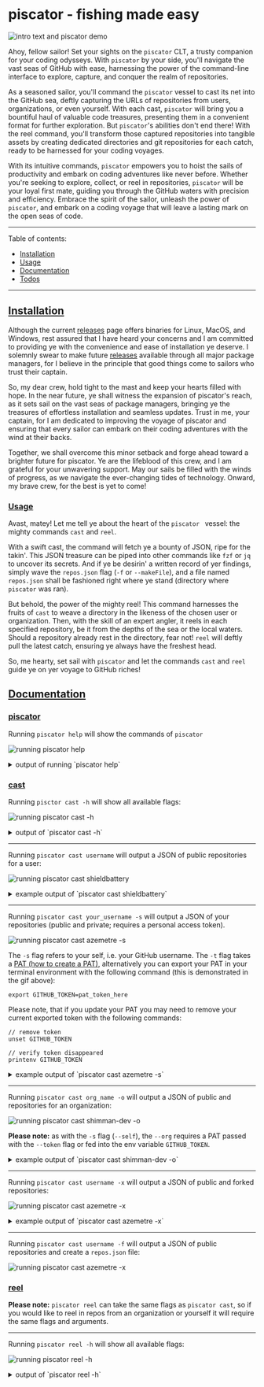 # piscator - fishing made easy

![intro text and piscator demo](./docs/demo.gif)

Ahoy, fellow sailor! Set your sights on the `piscator` CLT, a trusty companion
for your coding odysseys. With `piscator` by your side, you'll navigate the vast
seas of GitHub with ease, harnessing the power of the command-line interface to
explore, capture, and conquer the realm of repositories.

As a seasoned sailor, you'll command the `piscator` vessel to cast its net
into the GitHub sea, deftly capturing the URLs of repositories from users,
organizations, or even yourself. With each cast, `piscator` will bring you a
bountiful haul of valuable code treasures, presenting them in a convenient
format for further exploration. But `piscator`'s abilities don't end there! With
the reel command, you'll transform those captured repositories into tangible
assets by creating dedicated directories and git repositories for each catch,
ready to be harnessed for your coding voyages.

With its intuitive commands, `piscator` empowers you to hoist the sails of
productivity and embark on coding adventures like never before. Whether you're
seeking to explore, collect, or reel in repositories, `piscator` will be your
loyal first mate, guiding you through the GitHub waters with precision and
efficiency. Embrace the spirit of the sailor, unleash the power of
`piscator`, and embark on a coding voyage that will leave a lasting mark on the
open seas of code.

---

Table of contents:

- [Installation](#installation)
- [Usage](#usage)
- [Documentation](#documentation)
- [Todos](#todos)

---

## [Installation](#installation)

Although the current [releases](https://github.com/shimman-dev/piscator/releases)
page offers binaries for Linux, MacOS, and Windows, rest assured that I have
heard your concerns and I am committed to providing ye with the convenience and
ease of installation ye deserve. I solemnly swear to make future
[releases](https://github.com/shimman-dev/piscator/releases) available through
all major package managers, for I believe in the principle that good things
come to sailors who trust their captain.

So, my dear crew, hold tight to the mast and keep your hearts filled with hope.
In the near future, ye shall witness the expansion of piscator's reach, as it
sets sail on the vast seas of package managers, bringing ye the treasures of
effortless installation and seamless updates. Trust in me, your captain, for I
am dedicated to improving the voyage of piscator and ensuring that every sailor
can embark on their coding adventures with the wind at their backs.

Together, we shall overcome this minor setback and forge ahead toward a
brighter future for piscator. Ye are the lifeblood of this crew, and I am
grateful for your unwavering support. May our sails be filled with the winds of
progress, as we navigate the ever-changing tides of technology. Onward, my
brave crew, for the best is yet to come!

### [Usage](#usage)

Avast, matey! Let me tell ye about the heart of the `piscator ` vessel: the
mighty commands `cast` and `reel`.

With a swift cast, the command will fetch ye a bounty of JSON, ripe for the
takin'. This JSON treasure can be piped into other commands like `fzf` or `jq`
to uncover its secrets. And if ye be desirin' a written record of yer findings,
simply wave the `repos.json` flag (`-f` or `--makeFile`), and a file named
`repos.json` shall be fashioned right where ye stand (directory where `piscator`
was ran).

But behold, the power of the mighty reel! This command harnesses the fruits of
`cast` to weave a directory in the likeness of the chosen user or organization.
Then, with the skill of an expert angler, it reels in each specified repository,
be it from the depths of the sea or the local waters. Should a repository
already rest in the directory, fear not! `reel` will deftly pull the latest
catch, ensuring ye always have the freshest head.

So, me hearty, set sail with `piscator` and let the commands `cast` and `reel`
guide ye on yer voyage to GitHub riches!

## [Documentation](#documentation)

### [piscator](#piscator)

Running `piscator help` will show the commands of `piscator`

![running piscator help](./docs/piscator-help.gif)

<details>
<summary>output of running `piscator help`</summary>

```text
Embark on a grand voyage across the GitHub seas! Set sail to create
a magnificent directory, inspired by the name of a fearless sailor or a
mighty pirate. With each collection you reel in, a new Git repository shall
be forged, like a sturdy ship ready to conquer the code oceans. Prepare
yourself to navigate through the user's or organization's treasures,
uncovering hidden gems and secret code islands. Will you include private
repositories, like mysterious hidden coves? Or perhaps venture into the
realm of forked repositories, tracing the footsteps of fellow sailors? As
you reel in the collections, a legendary repos.json file shall be forged,
capturing the essence of your brave expedition. Choose the winds of
verbosity to whisper tales of each step or keep silent like a true sailor.
Raise the anchor, set your course, and let the adventure begin!

Usage:
piscator [flags]
piscator [command]

Available Commands:
cast        generate a json struct of GitHub repos
completion  Generate the autocompletion script for the specified shell
help        Help about any command
reel        git clone collected repos

Flags:
-h, --help   help for piscator

Use "piscator [command] --help" for more information about a command.
```

</details>

### [cast](#cast)

Running `pisctor cast -h` will show all available flags:

![running piscator cast -h](./docs/cast-help.gif)

<details>
<summary>output of `piscator cast -h`</summary>

```text
Ahoy, sailor! Prepare to navigate the GitHub sea and hoist the flag of
exploration with the cast command. Cast your net wide and capture the URLs of
repositories belonging to a user or organization, gathering a bountiful
collection of code treasures. Navigate with ease, discovering new horizons, and
charting your course towards software mastery.

Usage:
piscator cast [flags]

Aliases:
cast, c

Flags:
-x, --forked         Include forked repositories
-h, --help           help for cast
-f, --makeFile       Generate a repos.json file
-o, --org            Is an organization
-s, --self           Your GitHub user, requires a personal access token
-t, --token string   GitHub personal access token
```

</details>

---

Running `piscator cast username` will output a JSON of public repositories
for a user:

![running piscator cast shieldbattery](./docs/cast-user.gif)

<details>
<summary>example output of `piscator cast shieldbattery`</summary>

```text
[
{
	"name": "broodmap",
	"html_url": "https://github.com/ShieldBattery/broodmap",
	"language": "Rust",
	"fork": false,
	"private": false,
	"size": 4695
},
{
	"name": "rally-point",
	"html_url": "https://github.com/ShieldBattery/rally-point",
	"language": "JavaScript",
	"fork": false,
	"private": false,
	"size": 966
},
{
	"name": "ShieldBattery",
	"html_url": "https://github.com/ShieldBattery/ShieldBattery",
	"language": "TypeScript",
	"fork": false,
	"private": false,
	"size": 244880
},
{
	"name": "stimpack",
	"html_url": "https://github.com/ShieldBattery/stimpack",
	"language": "Rust",
	"fork": false,
	"private": false,
	"size": 57
},
{
	"name": "trrr",
	"html_url": "https://github.com/ShieldBattery/trrr",
	"language": "Rust",
	"fork": false,
	"private": false,
	"size": 18
}
]
```

</details>

---

Running `piscator cast your_username -s` will output a JSON of your repositories
(public and private; requires a personal access token).

![running piscator cast azemetre -s](./docs/cast-self.gif)

The `-s` flag refers to your self, i.e. your GitHub username. The `-t` flag
takes a [PAT (how to create a PAT)](https://docs.github.com/en/enterprise-server@3.4/authentication/keeping-your-account-and-data-secure/creating-a-personal-access-token), alternatively you can export your PAT in your terminal environment with
the following command (this is demonstrated in the gif above):

`export GITHUB_TOKEN=pat_token_here`

Please note, that if you update your PAT you may need to remove your current
exported token with the following commands:

```
// remove token
unset GITHUB_TOKEN

// verify token disappeared
printenv GITHUB_TOKEN
```

<details>
<summary>example output of `piscator cast azemetre -s`</summary>

```text
[
{
	"name": "auteur-palettes",
	"html_url": "https://github.com/azemetre/auteur-palettes",
	"language": "JavaScript",
	"fork": false,
	"private": true,
	"size": 403
},
{
	"name": "azemetredotcom",
	"html_url": "https://github.com/azemetre/azemetredotcom",
	"language": "JavaScript",
	"fork": false,
	"private": true,
	"size": 24256
},
{
	"name": "hipster.nvim",
	"html_url": "https://github.com/azemetre/hipster.nvim",
	"language": "Lua",
	"fork": false,
	"private": false,
	"size": 1446
},
{
	"name": "musical-adventure",
	"html_url": "https://github.com/azemetre/musical-adventure",
	"language": "TypeScript",
	"fork": false,
	"private": true,
	"size": 993
},
{
	"name": "piscator",
	"html_url": "https://github.com/shimman-dev/piscator",
	"language": "Go",
	"fork": false,
	"private": false,
	"size": 1006
}
]
```

</details>

---

Running `piscator cast org_name -o` will output a JSON of public and repositories for an organization:

![running piscator cast shimman-dev -o](./docs/cast-org.gif)

**Please note:** as with the `-s` flag (`--self`), the `--org` requires a PAT
passed with the `--token` flag or fed into the env variable `GITHUB_TOKEN`.

<details>
<summary>example output of `piscator cast shimman-dev -o`</summary>

```text
[
{
	"name": "eslint-config",
	"html_url": "https://github.com/shimman-dev/eslint-config",
	"language": "JavaScript",
	"fork": false,
	"private": false,
	"size": 227
},
{
	"name": "piscator",
	"html_url": "https://github.com/shimman-dev/piscator",
	"language": "Go",
	"fork": false,
	"private": false,
	"size": 1006
},
{
	"name": "knockerupper",
	"html_url": "https://github.com/shimman-dev/knockerupper",
	"language": "",
	"fork": false,
	"private": true,
	"size": 14
}
]
```

</details>

---

Running `piscator cast username -x` will output a JSON of public and forked repositories:

![running piscator cast azemetre -x](./docs/cast-fork.gif)

<details>
<summary>example output of `piscator cast azemetre -x`</summary>

```text
[
{
	"name": "Adv360-Pro-ZMK",
	"html_url": "https://github.com/azemetre/Adv360-Pro-ZMK",
	"language": "",
	"fork": true,
	"private": false,
	"size": 145
},
	{
	"name": "auteur-palettes",
	"html_url": "https://github.com/azemetre/auteur-palettes",
	"language": "JavaScript",
	"fork": false,
	"private": true,
	"size": 403
}
]
```

</details>

---

Running `piscator cast username -f` will output a JSON of public repositories
and create a `repos.json` file:

![running piscator cast azemetre -x](./docs/cast-file.gif)

### [reel](#reels)

**Please note:** `piscator reel` can take the same flags as `piscator cast`, so
if you would like to reel in repos from an organization or yourself it will
require the same flags and arguments.

---

Running `piscator reel -h` will show all available flags:

![running piscator reel -h](./docs/reel-help.gif)

<details>
<summary>output of `piscator reel -h`</summary>

```text
Avast, ye salty fisherman! Prepare to cast your line with the reel command
and embark on a daring fishing expedition in the GitHub waters. As you sail
through the digital sea, you'll skillfully create a directory that bears the
name of the user or organization, and with each catch, you'll reel in a precious
git repository. Like a seasoned fisherman, you'll nurture and cultivate these
repositories, transforming them into valuable assets for your coding endeavors.
Unleash your fishing prowess, reel in those repositories, and embark on a coding
voyage like no other.

Usage:
piscator reel [flags]

Aliases:
reel, c

Flags:
-x, --forked         Include forked repositories
-h, --help           help for reel
-f, --makeFile       Generate a repos.json file
-o, --org            Is an organization
-s, --self           Your GitHub user, requires a personal access token
-t, --token string   GitHub personal access token
-v, --verbose        logs detailed messaging to stdout
```

---

Running `piscator reel org_name` create a directory of the user/org and clone
their repositories:

![running piscator reel azemetre](./docs/reel-user.gif)

---

Still working on minor changes and features.

## [Todos](#todos)

- [x] flesh out readme
- [x] create vhs tapes
- [x] automate release binaries
- [ ] release on major package managers
- [ ] homebrew
- [ ] nix
- [ ] fedora
- [ ] macports
- [ ] arch linux (btw)
- [ ] debian
- [ ] scoop
- [x] add tests
- [ ] generate man pages
- [ ] make showcase site
- [ ] add ability to filter by language
